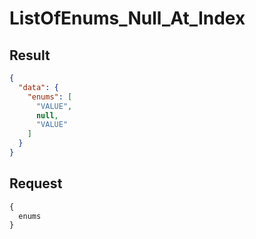 # ListOfEnums_Null_At_Index

## Result

```json
{
  "data": {
    "enums": [
      "VALUE",
      null,
      "VALUE"
    ]
  }
}
```

## Request

```graphql
{
  enums
}
```

